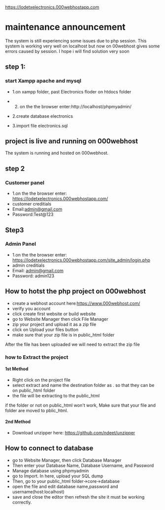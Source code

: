 https://lodetxelectronics.000webhostapp.com
# maintenance announcement
The system is still experiencing some issues due to php session. This system is working very well on localhost but now on 00webhost gives some errors caused by session. I hope i will find solution very soon

## step 1:
### start Xampp apache and mysql
- 1.on xampp folder, past Electronics floder on htdocs folder
- 2. on the the browser enter:http://localhost/phpmyadmin/

- 2.create database electronics
- 3.import file electronics.sql
## project is live and running on 000webhost
The system is running and hosted on 000webhost.
## step 2
### Customer panel
- 1.on the the browser enter: https://lodetxelectronics.000webhostapp.com/
- customer creditials
- Email:admin@gmail.com
- Password:Test@123

## Step3 
### Admin Panel
- 1.on the the browser enter: https://lodetxelectronics.000webhostapp.com/site_admin/login.php
- admin creditials
- Email: admin@gmail.com
- Password: admin123

## How to hotst the php project on 000webhost
- create a webhost account here:https://www.000webhost.com/
- verify you account
- click create first website or build website
- go to Website Manager then click File Manager
- zip your project and upload it as a zip file
- click on Upload your files button
- make sure that your zip file is in public_html folder

After the file has been uploaded we will need to extract the zip file
### how to Extract the project
#### 1st Method
- Right click on the project file
- select extract and name the destination folder as . so that they can be on public_html folder
- the file will be extracting to the public_html

if the folder or not on public_html won't work, Make sure that your file and folder are moved to pblic_html.

#### 2nd Method
- Download unzipper here: https://github.com/ndeet/unzipper

## How to connect to database
- go to Website Manager, then click Database Manager
- Then enter your Database Name, Database Username, and Password
- Manage database using phpmyadmin
- go to Import. In here, upload your SQL dump
- Then, go to your public_html folder->core->database
- open the file and edit database name,password and username(host:localhost)
- save and close the editor then refresh the site it must be working correctly.
